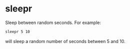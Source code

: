 # sleepr

Sleep between random seconds. For example:
```sh
sleepr 5 10
```
will sleep a random number of seconds between 5 and 10.
